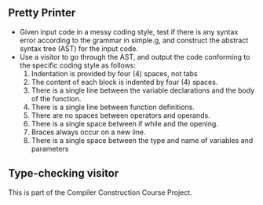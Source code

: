 ## Pretty Printer

- Given input code in a messy coding style, test if there is any syntax error according to the grammar in simple.g, and construct the abstract syntax tree (AST) for the input code.
- Use a visitor to go through the AST, and output the code conforming to the specific coding style as follows:
   1. Indentation is provided by four (4) spaces, not tabs
   2. The content of each block is indented by four (4) spaces.
   3. There is a single line between the variable declarations and the body of the function.
   4. There is a single line between function definitions.
   5. There are no spaces between operators and operands.
   6. There is a single space between if while and the opening.
   7. Braces always occur on a new line.
   8. There is a single space between the type and name of variables and parameters

## Type-checking visitor

This is part of the Compiler Construction Course Project.
